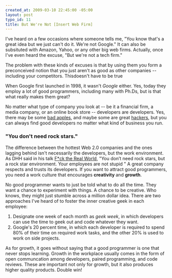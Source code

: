 ```yaml
--- 
created_at: 2009-03-10 22:45:00 -05:00
layout: post
typo_id: 11
title: But We're Not [Insert Web Firm]
---
```

<p>I've heard on a few occasions where someone tells me, "You know that's a great idea but we just can't do it. We're not Google." It can also be subsituted with Amazon, Yahoo, or any other big web firms. Actually, once I've even heard the excuse, "But we're not a tech firm." </p>
<p>The problem with these kinds of excuses is that by using them you form a preconceived notion that you just aren't as good as other companies -- including your competitors. Thisdoesn't have to be true</p>
<p>When Google first launched in 1998, it wasn't <em>Google</em> either. Yes, today they employ a lot of good programmers, including many with Ph.Ds, but is that what really makes them great?</p>
<p>No matter what type of company you look at -- be it a financial firm, a media company, or an online book store -- developers are developers. Yes, there may be some <a href="http://www.codinghorror.com/blog/archives/001154.html">bad apples</a>, and maybe some are great <a href="http://en.wikipedia.org/wiki/Hacker_(programmer_subculture)">hackers</a>, but you can always find good developers no matter what kind of business you run.</p>
<h3>"You don't need rock stars."</h3>
<p>The difference between the hottest Web 2.0 companies and the ones lagging behind isn't necessarily the developers, but the work environment. As DHH said in his talk <a href="http://www.rubyrailways.com/dhh-fuck-the-real-world/">F*ck the Real World</a>, "You don&rsquo;t need rock stars, but a rock star environment. Your employees are not stupid " A great company respects and trusts its developers. If you want to attract good programmers, you need a work culture that encourages <strong>creativity </strong>and <strong>growth</strong>.</p>
<p>No good programmer wants to just be told what to do all the time. They want a chance to experiment with things. A chance to be creative. Who knows, they might just stumble across a million dollar idea. There are two approaches I've heard of to foster the inner creative geek in each employee: </p>
<ol>
    <li>Designate one week of each month as <em>geek week</em>, in which developers can use the time to geek out and code whatever they want.</li>
    <li>Google's 20 percent time, in which each developer is required to spend 80% of their time on required work tasks, and the other 20% is used to work on side projects.</li>
</ol>
<p>As for growth, it goes without saying that a good programmer is one that never stops learning. Growth in the workplace usually comes in the form of open communcation among developers, paired programming, and code reviews. These are important not only for growth, but it also produces higher quality products. Double win!</p>
<br />
